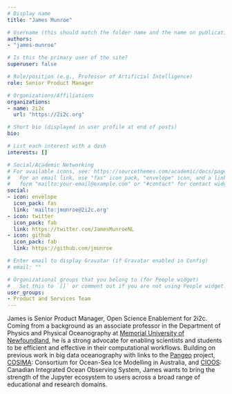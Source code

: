 ```yaml
---
# Display name
title: "James Munroe"

# Username (this should match the folder name and the name on publications)
authors:
- "james-munroe"

# Is this the primary user of the site?
superuser: false

# Role/position (e.g., Professor of Artificial Intelligence)
role: Senior Product Manager

# Organizations/Affiliations
organizations:
- name: 2i2c
  url: "https://2i2c.org"

# Short bio (displayed in user profile at end of posts)
bio:

# List each interest with a dash
interests: []

# Social/Academic Networking
# For available icons, see: https://sourcethemes.com/academic/docs/page-builder/#icons
#   For an email link, use "fas" icon pack, "envelope" icon, and a link in the
#   form "mailto:your-email@example.com" or "#contact" for contact widget.
social:
- icon: envelope
  icon_pack: fas
  link: 'mailto:jmunroe@2i2c.org'
- icon: twitter
  icon_pack: fab
  link: https://twitter.com/JamesMunroeNL
- icon: github
  icon_pack: fab
  link: https://github.com/jmunroe

# Enter email to display Gravatar (if Gravatar enabled in Config)
# email: ""

# Organizational groups that you belong to (for People widget)
#   Set this to `[]` or comment out if you are not using People widget.
user_groups:
- Product and Services Team
---
```


James is Senior Product Manager, Open Science Enablement for 2i2c. Coming from a background as an associate professor in the Department of Physics and Physical Oceanography at [Memorial University of Newfoundland](https://mun.ca), he is a strong advocate for enabling scientists and students to be efficient and effective in their computational workflows. Building on previous work in big data oceanography with links to the [Pangeo](https://pangeo.io/) project, [COSIMA](http://cosima.org.au/): Consortium for Ocean-Sea Ice Modelling in Australia, and [CIOOS](https://cioos.ca/): Canadian Integrated Ocean Observing System, James wants to bring the strength of the Jupyter ecosystem to users across a broad range of educational and research domains.

